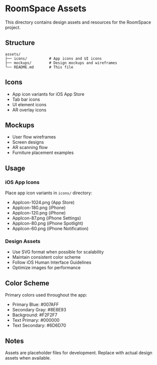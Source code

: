 # RoomSpace Assets

This directory contains design assets and resources for the RoomSpace project.

## Structure

```
assets/
├── icons/          # App icons and UI icons
├── mockups/        # Design mockups and wireframes
└── README.md       # This file
```

## Icons
- App icon variants for iOS App Store
- Tab bar icons
- UI element icons
- AR overlay icons

## Mockups
- User flow wireframes
- Screen designs
- AR scanning flow
- Furniture placement examples

## Usage

### iOS App Icons
Place app icon variants in `icons/` directory:
- AppIcon-1024.png (App Store)
- AppIcon-180.png (iPhone)
- AppIcon-120.png (iPhone)
- AppIcon-87.png (iPhone Settings)
- AppIcon-80.png (iPhone Spotlight)
- AppIcon-60.png (iPhone Notification)

### Design Assets
- Use SVG format when possible for scalability
- Maintain consistent color scheme
- Follow iOS Human Interface Guidelines
- Optimize images for performance

## Color Scheme

Primary colors used throughout the app:
- Primary Blue: #007AFF
- Secondary Gray: #8E8E93
- Background: #F2F2F7
- Text Primary: #000000
- Text Secondary: #6D6D70

## Notes

Assets are placeholder files for development. Replace with actual design assets when available.